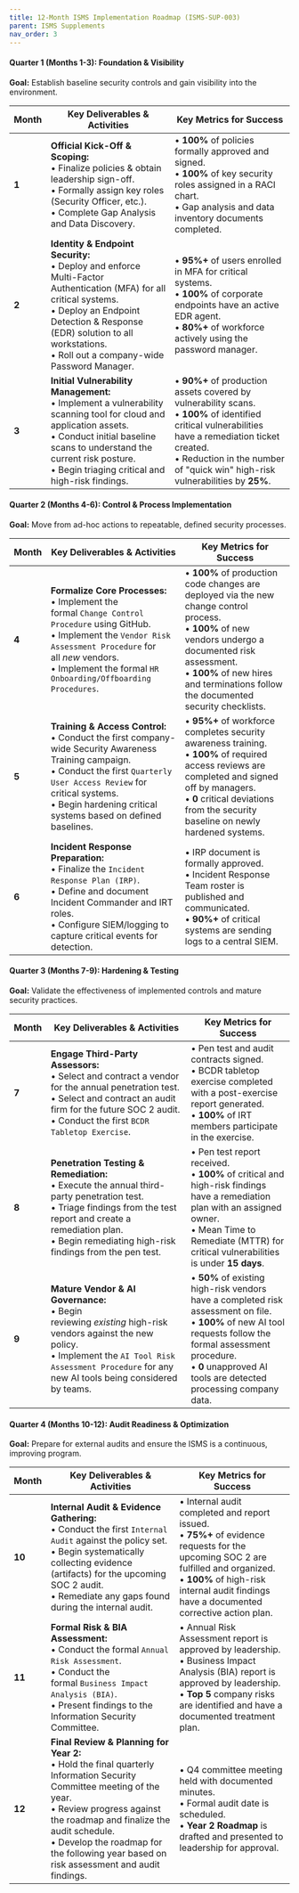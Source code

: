 ```yaml
---
title: 12-Month ISMS Implementation Roadmap (ISMS-SUP-003)
parent: ISMS Supplements
nav_order: 3
---
```


#### **Quarter 1 (Months 1-3): Foundation & Visibility**

**Goal:** Establish baseline security controls and gain visibility into the environment.

| **Month** | **Key Deliverables & Activities**                                                                                                                                                                                                                        | **Key Metrics for Success**                                                                                                                                                                                                                 |
| --------- | -------------------------------------------------------------------------------------------------------------------------------------------------------------------------------------------------------------------------------------------------------- | ------------------------------------------------------------------------------------------------------------------------------------------------------------------------------------------------------------------------------------------- |
| **1**     | **Official Kick-Off & Scoping:**<br> • Finalize policies & obtain leadership sign-off.<br> • Formally assign key roles (Security Officer, etc.).<br> • Complete Gap Analysis and Data Discovery.                                                         | • **100%** of policies formally approved and signed.<br> • **100%** of key security roles assigned in a RACI chart.<br> • Gap analysis and data inventory documents completed.                                                              |
| **2**     | **Identity & Endpoint Security:**<br> • Deploy and enforce Multi-Factor Authentication (MFA) for all critical systems.<br> • Deploy an Endpoint Detection & Response (EDR) solution to all workstations.<br> • Roll out a company-wide Password Manager. | • **95%+** of users enrolled in MFA for critical systems.<br> • **100%** of corporate endpoints have an active EDR agent.<br> • **80%+** of workforce actively using the password manager.                                                  |
| **3**     | **Initial Vulnerability Management:**<br> • Implement a vulnerability scanning tool for cloud and application assets.<br> • Conduct initial baseline scans to understand the current risk posture.<br> • Begin triaging critical and high-risk findings. | • **90%+** of production assets covered by vulnerability scans.<br> • **100%** of identified critical vulnerabilities have a remediation ticket created.<br> • Reduction in the number of "quick win" high-risk vulnerabilities by **25%**. |

#### **Quarter 2 (Months 4-6): Control & Process Implementation**

**Goal:** Move from ad-hoc actions to repeatable, defined security processes.

| **Month** | **Key Deliverables & Activities**                                                                                                                                                                                                                         | **Key Metrics for Success**                                                                                                                                                                                                                        |
| --------- | --------------------------------------------------------------------------------------------------------------------------------------------------------------------------------------------------------------------------------------------------------- | -------------------------------------------------------------------------------------------------------------------------------------------------------------------------------------------------------------------------------------------------- |
| **4**     | **Formalize Core Processes:**<br> • Implement the formal `Change Control Procedure` using GitHub.<br> • Implement the `Vendor Risk Assessment Procedure` for all _new_ vendors.<br> • Implement the formal `HR Onboarding/Offboarding Procedures`.        | • **100%** of production code changes are deployed via the new change control process.<br> • **100%** of new vendors undergo a documented risk assessment.<br> • **100%** of new hires and terminations follow the documented security checklists. |
| **5**     | **Training & Access Control:**<br> • Conduct the first company-wide Security Awareness Training campaign.<br> • Conduct the first `Quarterly User Access Review` for critical systems.<br> • Begin hardening critical systems based on defined baselines. | • **95%+** of workforce completes security awareness training.<br> • **100%** of required access reviews are completed and signed off by managers.<br> • **0** critical deviations from the security baseline on newly hardened systems.           |
| **6**     | **Incident Response Preparation:**<br> • Finalize the `Incident Response Plan (IRP)`.<br> • Define and document Incident Commander and IRT roles.<br> • Configure SIEM/logging to capture critical events for detection.                                  | • IRP document is formally approved.<br> • Incident Response Team roster is published and communicated.<br> • **90%+** of critical systems are sending logs to a central SIEM.                                                                     |

#### **Quarter 3 (Months 7-9): Hardening & Testing**

**Goal:** Validate the effectiveness of implemented controls and mature security practices.

| **Month** | **Key Deliverables & Activities**                                                                                                                                                                                                     | **Key Metrics for Success**                                                                                                                                                                                                            |
| --------- | ------------------------------------------------------------------------------------------------------------------------------------------------------------------------------------------------------------------------------------- | -------------------------------------------------------------------------------------------------------------------------------------------------------------------------------------------------------------------------------------- |
| **7**     | **Engage Third-Party Assessors:**<br> • Select and contract a vendor for the annual penetration test.<br> • Select and contract an audit firm for the future SOC 2 audit.<br> • Conduct the first `BCDR Tabletop Exercise`.           | • Pen test and audit contracts signed.<br> • BCDR tabletop exercise completed with a post-exercise report generated.<br> • **100%** of IRT members participate in the exercise.                                                        |
| **8**     | **Penetration Testing & Remediation:**<br> • Execute the annual third-party penetration test.<br> • Triage findings from the test report and create a remediation plan.<br> • Begin remediating high-risk findings from the pen test. | • Pen test report received.<br> • **100%** of critical and high-risk findings have a remediation plan with an assigned owner.<br> • Mean Time to Remediate (MTTR) for critical vulnerabilities is under **15 days**.                   |
| **9**     | **Mature Vendor & AI Governance:**<br> • Begin reviewing _existing_ high-risk vendors against the new policy.<br> • Implement the `AI Tool Risk Assessment Procedure` for any new AI tools being considered by teams.                 | • **50%** of existing high-risk vendors have a completed risk assessment on file.<br> • **100%** of new AI tool requests follow the formal assessment procedure.<br> • **0** unapproved AI tools are detected processing company data. |

#### **Quarter 4 (Months 10-12): Audit Readiness & Optimization**

**Goal:** Prepare for external audits and ensure the ISMS is a continuous, improving program.

| **Month** | **Key Deliverables & Activities**                                                                                                                                                                                                                                                                   | **Key Metrics for Success**                                                                                                                                                                                                         |
| --------- | --------------------------------------------------------------------------------------------------------------------------------------------------------------------------------------------------------------------------------------------------------------------------------------------------- | ----------------------------------------------------------------------------------------------------------------------------------------------------------------------------------------------------------------------------------- |
| **10**    | **Internal Audit & Evidence Gathering:**<br> • Conduct the first `Internal Audit` against the policy set.<br> • Begin systematically collecting evidence (artifacts) for the upcoming SOC 2 audit.<br> • Remediate any gaps found during the internal audit.                                        | • Internal audit completed and report issued.<br> • **75%+** of evidence requests for the upcoming SOC 2 are fulfilled and organized.<br> • **100%** of high-risk internal audit findings have a documented corrective action plan. |
| **11**    | **Formal Risk & BIA Assessment:**<br> • Conduct the formal `Annual Risk Assessment`.<br> • Conduct the formal `Business Impact Analysis (BIA)`.<br> • Present findings to the Information Security Committee.                                                                                       | • Annual Risk Assessment report is approved by leadership.<br> • Business Impact Analysis (BIA) report is approved by leadership.<br> • **Top 5** company risks are identified and have a documented treatment plan.                |
| **12**    | **Final Review & Planning for Year 2:**<br> • Hold the final quarterly Information Security Committee meeting of the year.<br> • Review progress against the roadmap and finalize the audit schedule.<br> • Develop the roadmap for the following year based on risk assessment and audit findings. | • Q4 committee meeting held with documented minutes.<br> • Formal audit date is scheduled.<br> • **Year 2 Roadmap** is drafted and presented to leadership for approval.                                                            |